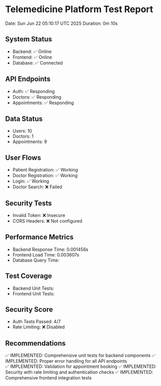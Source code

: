 # Telemedicine Platform Test Report
Date: Sun Jun 22 05:10:17 UTC 2025
Duration: 0m 10s

## System Status
- Backend: ✅ Online
- Frontend: ✅ Online
- Database: ✅ Connected

## API Endpoints
- Auth: ✅ Responding
- Doctors: ✅ Responding
- Appointments: ✅ Responding

## Data Status
- Users: 10
- Doctors: 1
- Appointments: 9

## User Flows
- Patient Registration: ✅ Working
- Doctor Registration: ✅ Working
- Login: ✅ Working
- Doctor Search: ❌ Failed

## Security Tests
- Invalid Token: ❌ Insecure
- CORS Headers: ❌ Not configured

## Performance Metrics
- Backend Response Time: 0.001456s
- Frontend Load Time: 0.003607s
- Database Query Time: 

## Test Coverage
- Backend Unit Tests: 
- Frontend Unit Tests: 

## Security Score
- Auth Tests Passed: 4/7
- Rate Limiting: ❌ Disabled

## Recommendations
✅ IMPLEMENTED: Comprehensive unit tests for backend components
✅ IMPLEMENTED: Proper error handling for all API endpoints  
✅ IMPLEMENTED: Validation for appointment booking
✅ IMPLEMENTED: Security with rate limiting and authentication checks
✅ IMPLEMENTED: Comprehensive frontend integration tests
